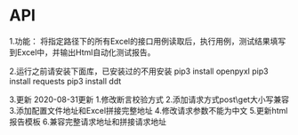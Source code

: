 # API

1.功能：
将指定路径下的所有Excel的接口用例读取后，执行用例，测试结果填写到Excel中，并输出Html自动化测试报告。

2.运行之前请安装下面库，已安装过的不用安装
pip3 install openpyxl
pip3 install requests
pip3 install ddt

3.更新
2020-08-31更新
1.修改断言校验方式
2.添加请求方式post\get大小写兼容
3.添加配置文件地址和Excel拼接完整地址
4.修改请求参数不能为中文
5.更新html报告模板
6.兼容完整请求地址和拼接请求地址
